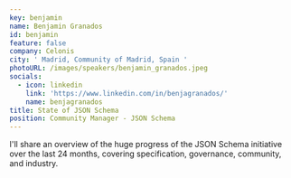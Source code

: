 ```yaml
---
key: benjamin
name: Benjamin Granados
id: benjamin
feature: false
company: Celonis
city: ' Madrid, Community of Madrid, Spain '
photoURL: /images/speakers/benjamin_granados.jpeg
socials:
  - icon: linkedin
    link: 'https://www.linkedin.com/in/benjagranados/'
    name: benjagranados
title: State of JSON Schema
position: Community Manager - JSON Schema
---
```


I'll share an overview of the huge progress of the JSON Schema initiative over the last 24 months, covering specification, governance, community, and industry.